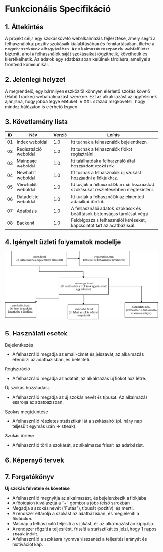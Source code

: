 # Funkcionális Specifikáció

## 1. Áttekintés 
A projekt célja egy szokáskövető webalkalmazás fejlesztése, amely segíti a felhasználókat pozitív szokásaik kialakításában és fenntartásában, illetve a negatív szokások elhagyásában. Az alkalmazás reszponzív webfelületet biztosít, ahol a felhasználók saját szokásaikat rögzíthetik, követhetik és kiértékelhetik. Az adatok egy adatbázisban kerülnek tárolásra, amellyel a frontend kommunikál.

## 2. Jelenlegi helyzet
A megrendelő, egy bármilyen eszközről könnyen elérhető szokás követő (Habit Tracker) webalkalmazást szeretne. Ezt az alkalmazást az ügyfeleinek ajánjlaná, hogy jobbá tegye életüket. A XXI. század megköveteli, hogy mindez hálózaton is elérhető legyen

## 3. Követlemény lista
| ID | Név | Verzió | Leírás |
|----------|----------|----------|----------|
| 01    | Index weboldal   | 1.0   | Itt tudnak a felhasználók bejelentkezni.   |
| 02    | Regisztráció weboldal   | 1.0   | Itt tudnak a felhasználók fiókot regisztrálni.   |
| 03    | Mainpage weboldal   | 1.0   | Itt találhatóak a felhasználó által hozzáadott szokások.   |
| 04    | Newhabit weboldal   | 1.0   | Itt tudnak a felhasználók új szokást hozzáadni a fiókjukhoz.   |
| 05    | Viewhabit weboldal   | 1.0   | Itt tudják a felhasználók a már hozzáadott szokásukat részletesebben megtekinteni.   |
| 06    | Datadelete weboldal   | 1.0   | Itt tudják a felhasználók az elmentett adataikat törölni.   |
| 07    | Adatbázis   | 1.0   | A felhasználói adatok, szokások és beállítások biztonságos tárolását végzi.   |
| 08    | Backend   | 1.0   | Feldolgozza a felhasználói kéréseket, kapcsolatot tart az adatbázissal.   |


## 4. Igényelt üzleti folyamatok modellje
![Alt text](flowchart.png "Habit Tracker page layout.")
## 5. Használati esetek
Bejelentkezés
- A felhasználó megadja az email-címét és jelszavát, az alkalmazás ellenőrzi az adatbázisban, és belépteti.

Regisztráció
- A felhasználó megadja az adatait, az alkalmazás új fiókot hoz létre.

Új szokás hozzáadása
- A felhasználó megadja az új szokás nevét és típusát. Az alkalmazás eltárolja az adatbázisban.

Szokás megtekintése
- A felhasználó részletes statisztikát lát a szokásairól (pl. hány nap teljesült egymás után -> streak).

Szokás törlése
- A felhasználó törli a szokását, az alkalmazás frissíti az adatbázist.

## 6. Képernyő tervek

## 7. Forgatókönyv
**Új szokás felvétele és követése**

- A felhasználó megnyitja az alkalmazást, és bejelentkezik a fiókjába.
- A főoldalon kiválasztja a "+" gombot a jobb felső sarokban.
- Megadja a szokás nevét ("Futás"), típusát (pozitív), és menti.
- A rendszer eltárolja a szokást az adatbázisban, és megjeleníti a főoldalon.
- Másnap a felhasználó teljesíti a szokást, és az alkalmazásban kipipálja.
- A rendszer rögzíti a teljesítést, frissíti a statisztikát és jelzi, hogy 1 napos streak indult.
- A felhasználó a szokásra nyomva visszanézi a teljesítési arányát és motivációt kap.

